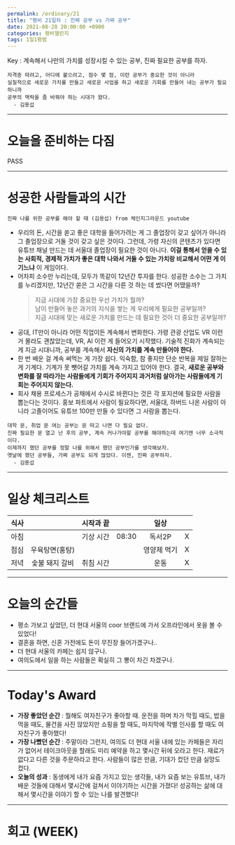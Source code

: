 ```yaml
---
permalink: /ordinary/21
title: "평비 21일차 : 진짜 공부 vs 가짜 공부"
date: 2021-08-28 20:00:00 +0900
categories: 평비챌린지
tags: 1일1평범
---  
```

Key : 계속해서 나만의 가치를 성장시킬 수 있는 공부, 진짜 필요한 공부를 하자.
```
자격증 따려고, 어디에 붙으려고, 점수 몇 점, 이런 공부가 중요한 것이 아니라
실질적으로 새로운 가치를 만들고 새로운 사업을 하고 새로운 기회를 만들어 내는 공부가 필요하니까
공부의 맥락을 좀 바꿔야 하는 시대가 왔다.
  - 김용섭
```

---
# 오늘을 준비하는 다짐
PASS

---
# 성공한 사람들과의 시간
`진짜 나를 위한 공부를 해야 할 때 (김용섭) from 체인지그라운드 youtube`  
- 우리의 돈, 시간을 쏟고 좋은 대학을 들어가려는 게 그 졸업장이 갖고 싶어가 아니라 그 졸업장으로 거둘 것이 갖고 싶은 것이다. 그런데, 가령 자신의 콘텐츠가 있다면 유튜브 채널 만드는 데 서울대 졸업장이 필요한 것이 아니다. **이걸 통해서 얻을 수 있는 사회적, 경제적 가치가 좋은 대학 나와서 거둘 수 있는 가치랑 비교해서 어떤 게 이기느냐** 이 게임이다.
- 어차피 소수만 누리는데, 모두가 똑같이 12년간 투자를 한다. 성공한 소수는 그 가치를 누리겠지만, 12년간 쏟은 그 시간을 다른 것 하는 데 썼다면 어땠을까? 
  > 지금 시대에 가장 중요한 우선 가치가 뭘까?  
  > 남이 만들어 놓은 과거의 지식을 쌓는 게 우리에게 필요한 공부일까?  
  > 지금 시대에 맞는 새로운 가치를 만드는 데 필요한 것이 더 중요한 공부일까?
- 공대, IT만이 아니라 어떤 직업이든 계속해서 변화한다. 가령 관광 산업도 VR 이런 거 몰라도 괜찮았는데, VR, AI 이런 게 들어오기 시작했다. 기술적 진화가 계속되는 게 지금 시대니까, 공부를 계속해서 **자신의 가치를 계속 만들어야 한다.**
- 한 번 배운 걸 계속 써먹는 게 가장 쉽다. 익숙함, 참 좋지만 단순 반복을 제일 잘하는 게 기계다. 기계가 못 뺏어갈 가치를 계속 가지고 있어야 한다. 결국, **새로운 공부와 변화를 잘 따라가는 사람들에게 기회가 주어지지 과거처럼 살아가는 사람들에게 기회는 주어지지 않는다.**
- 회사 채용 프로세스가 공채에서 수시로 바뀐다는 것은 각 포지션에 필요한 사람을 뽑는다는 것이다. 홍보 파트에서 사람이 필요하다면, 서울대, 하버드 나온 사람이 아니라 고졸이어도 유튜브 100만 만들 수 있다면 그 사람을 뽑는다.

```
대학 문, 취업 문 여는 공부는 문 따고 나면 다 필요 없다.
진짜 필요한 문 열고 난 후의 공부, 계속 커나가야할 공부를 해야하는데 여기엔 너무 소극적이다.
이제까지 했던 공부를 정말 나를 위해서 했던 공부인가를 생각해보자.
옛날에 했던 공부들, 가짜 공부도 되게 많았다. 이젠, 진짜 공부하자.
  - 김용섭
```

---
# 일상 체크리스트

| 식사 |  | 시작과 끝 |  | 일상 |  |
|:----:|:----:|:----:|:----:|:----:|:----:|
| 아침 |  | 기상 시간 | 08:30 | 독서2P | X |
| 점심 | 우육탕면(홍탕) |  |  | 영양제 먹기 | X |
| 저녁 | 숯불 돼지 갈비 | 취침 시간 |  | 운동 | X |

---
# 오늘의 순간들
- 평소 가보고 싶었던, 더 현대 서울의 coor 브랜드에 가서 오프라인에서 옷을 볼 수 있었다!
- 결혼을 하면, 신혼 가전에도 돈이 무진장 들어가겠구나..
- 더 현대 서울의 카페는 쉽지 않구나.
- 여의도에서 일을 하는 사람들은 확실히 그 뽕이 차긴 차겠구나.

---
# Today's Award
- **가장 좋았던 순간** : 뭘해도 여자친구가 좋아할 때. 운전을 하며 차가 막힐 때도, 밥을 먹을 때도, 물건을 사진 않았지만 쇼핑을 할 때도, 마지막에 작별 인사를 할 때도 여자친구가 좋아했다!
- **가장 나빴던 순간** : 주말이라 그런지, 여의도 더 현대 서울 내에 있는 카페들은 자리가 없어서 테이크아웃을 할래도 미리 예약을 하고 몇시간 뒤에 오라고 한다. 재료가 없다고 다른 것을 주문하라고 한다. 사람들이 많은 만큼, 기대가 컸던 만큼 실망도 컸다.
- **오늘의 성과** : 동생에게 내가 요즘 가지고 있는 생각들, 내가 요즘 보는 유튜브, 내가 배운 것들에 대해서 몇시간에 걸쳐서 이야기하는 시간을 가졌다! 성공하는 삶에 대해서 몇시간을 이야기 할 수 있는 나를 발견했다!

---
# 회고 (WEEK)


